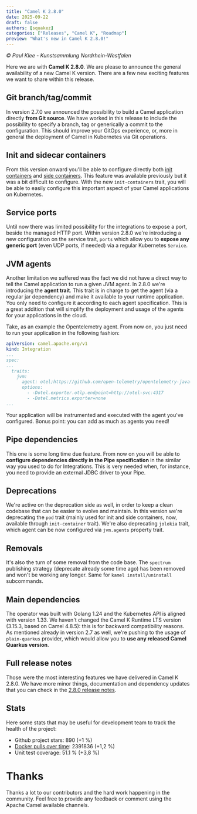 ```yaml
---
title: "Camel K 2.8.0"
date: 2025-09-22
draft: false
authors: [squakez]
categories: ["Releases", "Camel K", "Roadmap"]
preview: "What's new in Camel K 2.8.0!"
---
```


*© Paul Klee - Kunstsammlung Nordrhein-Westfalen*

Here we are with **Camel K 2.8.0**. We are please to announce the general availability of a new Camel K version. There are a few new exciting features we want to share within this release.

## Git branch/tag/commit

In version 2.7.0 we announced the possibility to build a Camel application directly **from Git source**. We have worked in this release to include the possibility to specify a branch, tag or generically a commit to the configuration. This should improve your GitOps experience, or, more in general the deployment of Camel in Kubernetes via Git operations.

## Init and sidecar containers

From this version onward you'll be able to configure directly both [init containers](https://kubernetes.io/docs/concepts/workloads/pods/init-containers/) and [side containers](https://kubernetes.io/docs/concepts/workloads/pods/sidecar-containers/). This feature was available previously but it was a bit difficult to configure. With the new `init-containers` trait, you will be able to easily configure this important aspect of your Camel applications on Kubernetes.

## Service ports

Until now there was limited possibility for the integrations to expose a port, beside the managed HTTP port. Within version 2.8.0 we're introducing a new configuration on the service trait, `ports` which allow you to **expose any generic port** (even UDP ports, if needed) via a regular Kubernetes `Service`.

## JVM agents

Another limitation we suffered was the fact we did not have a direct way to tell the Camel application to run a given JVM agent. In 2.8.0 we're introducing the **agent trait**. This trait is in charge to get the agent (via a regular jar dependency) and make it available to your runtime application. You only need to configure it according to each agent specification. This is a great addition that will simplify the deployment and usage of the agents for your applications in the cloud.

Take, as an example the Opentelemetry agent. From now on, you just need to run your application in the following fashion:

```yaml
apiVersion: camel.apache.org/v1
kind: Integration
...
spec:
...
  traits:
    jvm:
      agent: otel;https://github.com/open-telemetry/opentelemetry-java-instrumentation/releases/latest/download/opentelemetry-javaagent.jar
      options:
        - -Dotel.exporter.otlp.endpoint=http://otel-svc:4317
        - -Dotel.metrics.exporter=none
...
```

Your application will be instrumented and executed with the agent you've configured. Bonus point: you can add as much as agents you need!

## Pipe dependencies

This one is some long time due feature. From now on you will be able to **configure dependencies directly in the Pipe specification** in the similar way you used to do for Integrations. This is very needed when, for instance, you need to provide an external JDBC driver to your Pipe.

## Deprecations

We're active on the deprecation side as well, in order to keep a clean codebase that can be easier to evolve and maintain. In this version we're deprecating the `pod` trait (mainly used for init and side containers, now, available through `init-container` trait). We're also deprecating `jolokia` trait, which agent can be now configured via `jvm.agents` property trait.

## Removals

It's also the turn of some removal from the code base. The `spectrum` publishing strategy (deprecate already some time ago) has been removed and won't be working any longer. Same for `kamel install/uninstall` subcommands.

## Main dependencies

The operator was built with Golang 1.24 and the Kubernetes API is aligned with version 1.33. We haven't changed the Camel K Runtime LTS version (3.15.3, based on Camel 4.8.5): this is for backward compatibility reasons. As mentioned already in version 2.7 as well, we're pushing to the usage of `plain-quarkus` provider, which would allow you to **use any released Camel Quarkus version**.

## Full release notes

Those were the most interesting features we have delivered in Camel K 2.8.0. We have more minor things, documentation and dependency updates that you can check in the [2.8.0 release notes](https://github.com/apache/camel-k/releases/tag/v2.8.0).

## Stats

Here some stats that may be useful for development team to track the health of the project:

* Github project stars: 890 (+1 %)
* [Docker pulls over time](https://hub.docker.com/v2/repositories/apache/camel-k/): 2391836 (+1,2 %)
* Unit test coverage: 51.1 % (+3,8 %)

# Thanks

Thanks a lot to our contributors and the hard work happening in the community. Feel free to provide any feedback or comment using the Apache Camel available channels.
